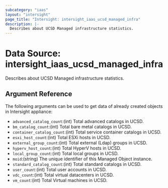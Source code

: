 ```yaml
---
subcategory: "iaas"
layout: "intersight"
page_title: "Intersight: intersight_iaas_ucsd_managed_infra"
description: |-
  Describes about UCSD Managed infrastructure statistics.
---
```


# Data Source: intersight_iaas_ucsd_managed_infra
Describes about UCSD Managed infrastructure statistics.
## Argument Reference
The following arguments can be used to get data of already created objects in Intersight appliance:
* `advanced_catalog_count`:(int) Total advanced catalogs in UCSD. 
* `bm_catalog_count`:(int) Total bare metal catalogs in UCSD. 
* `container_catalog_count`:(int) Total service container catalogs in UCSD. 
* `esxi_host_count`:(int) Total ESXi hosts in UCSD. 
* `external_group_count`:(int) Total external (Ldap) groups in UCSD. 
* `hyperv_host_count`:(int) Total HyperV hosts in UCSD. 
* `local_group_count`:(int) Total local groups in UCSD. 
* `moid`:(string) The unique identifier of this Managed Object instance. 
* `standard_catalog_count`:(int) Total standard catalogs in UCSD. 
* `user_count`:(int) Total user accounts in UCSD. 
* `vdc_count`:(int) Total virtual datacenters in UCSD. 
* `vm_count`:(int) Total Virtual machines in UCSD. 
